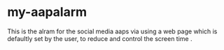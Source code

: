 # my-aapalarm
This is the alram for the social media aaps via using a web page which is defaultly set by the user, to reduce and control the screen time .
